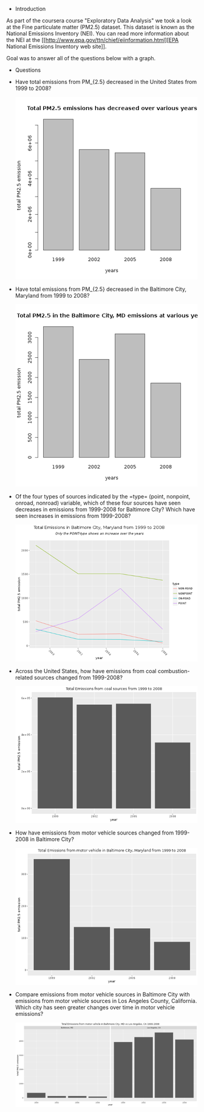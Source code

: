 * Introduction

As part of the coursera course "Exploratory Data Analysis" we took a look at the Fine particulate matter (PM2.5) dataset. This dataset is known as the National
Emissions Inventory (NEI). You can read more information about the NEI at the
[[http://www.epa.gov/ttn/chief/eiinformation.html][EPA National Emissions Inventory web site]].

Goal was to answer all of the questions below with a graph. 


* Questions

- Have total emissions from PM_{2.5} decreased in the United States from 1999 to
  2008?

  ![plot1](./plot1.png)

- Have total emissions from PM_{2.5} decreased in the Baltimore City, Maryland
  from 1999 to 2008?

  ![plot2](./plot2.png)

- Of the four types of sources indicated by the =type= (point, nonpoint, onroad,
  nonroad) variable, which of these four sources have seen decreases in
  emissions from 1999-2008 for Baltimore City? Which have seen increases in
  emissions from 1999-2008? 

  ![plot3](./plot3.png)

- Across the United States, how have emissions from coal combustion-related
  sources changed from 1999-2008?

  ![plot4](./plot4.png)

- How have emissions from motor vehicle sources changed from 1999-2008 in
  Baltimore City?

  ![plot5](./plot5.png)

- Compare emissions from motor vehicle sources in Baltimore City with emissions
  from motor vehicle sources in Los Angeles County, California. Which city has
  seen greater changes over time in motor vehicle emissions?

  ![plot6](./plot6.png)

